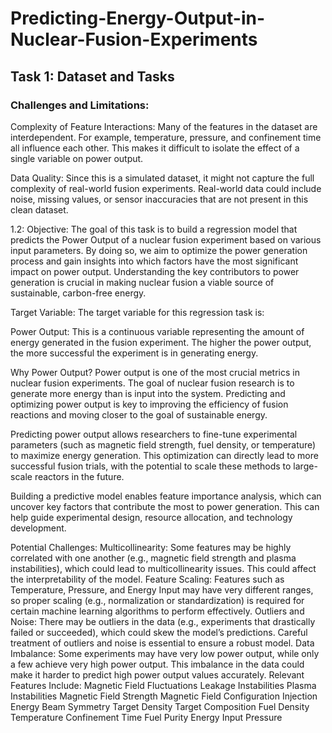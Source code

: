 # Predicting-Energy-Output-in-Nuclear-Fusion-Experiments

## Task 1: Dataset and Tasks

### Challenges and Limitations:
Complexity of Feature Interactions: Many of the features in the dataset are interdependent. For example, temperature, pressure, and confinement time all influence each other. This makes it difficult to isolate the effect of a single variable on power output.

Data Quality: Since this is a simulated dataset, it might not capture the full complexity of real-world fusion experiments. Real-world data could include noise, missing values, or sensor inaccuracies that are not present in this clean dataset.

1.2:
Objective:
The goal of this task is to build a regression model that predicts the Power Output of a nuclear fusion experiment based on various input parameters. By doing so, we aim to optimize the power generation process and gain insights into which factors have the most significant impact on power output. Understanding the key contributors to power generation is crucial in making nuclear fusion a viable source of sustainable, carbon-free energy.

Target Variable:
The target variable for this regression task is:

Power Output: This is a continuous variable representing the amount of energy generated in the fusion experiment. The higher the power output, the more successful the experiment is in generating energy.

Why Power Output? Power output is one of the most crucial metrics in nuclear fusion experiments. The goal of nuclear fusion research is to generate more energy than is input into the system. Predicting and optimizing power output is key to improving the efficiency of fusion reactions and moving closer to the goal of sustainable energy.

Predicting power output allows researchers to fine-tune experimental parameters (such as magnetic field strength, fuel density, or temperature) to maximize energy generation. This optimization can directly lead to more successful fusion trials, with the potential to scale these methods to large-scale reactors in the future.

Building a predictive model enables feature importance analysis, which can uncover key factors that contribute the most to power generation. This can help guide experimental design, resource allocation, and technology development.

Potential Challenges:
Multicollinearity: Some features may be highly correlated with one another (e.g., magnetic field strength and plasma instabilities), which could lead to multicollinearity issues. This could affect the interpretability of the model.
Feature Scaling: Features such as Temperature, Pressure, and Energy Input may have very different ranges, so proper scaling (e.g., normalization or standardization) is required for certain machine learning algorithms to perform effectively.
Outliers and Noise: There may be outliers in the data (e.g., experiments that drastically failed or succeeded), which could skew the model’s predictions. Careful treatment of outliers and noise is essential to ensure a robust model.
Data Imbalance: Some experiments may have very low power output, while only a few achieve very high power output. This imbalance in the data could make it harder to predict high power output values accurately.
Relevant Features Include:
Magnetic Field Fluctuations
Leakage
Instabilities
Plasma Instabilities
Magnetic Field Strength
Magnetic Field Configuration
Injection Energy
Beam Symmetry
Target Density
Target Composition
Fuel Density
Temperature
Confinement Time
Fuel Purity
Energy Input
Pressure
